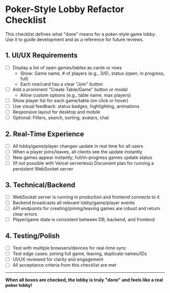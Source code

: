 # Poker-Style Lobby Refactor Checklist

This checklist defines what "done" means for a poker-style game lobby. Use it to guide development and as a reference for future reviews.

## 1. UI/UX Requirements
- [ ] Display a list of open games/tables as cards or rows
    - Show: Game name, # of players (e.g., 3/6), status (open, in progress, full)
    - Each row/card has a clear "Join" button
- [ ] Add a prominent "Create Table/Game" button or modal
    - Allow custom options (e.g., table name, max players)
- [ ] Show player list for each game/table (on click or hover)
- [ ] Use visual feedback: status badges, highlighting, animations
- [ ] Responsive layout for desktop and mobile
- [ ] Optional: Filters, search, sorting, avatars, chat

## 2. Real-Time Experience
- [ ] All lobby/game/player changes update in real time for all users
- [ ] When a player joins/leaves, all clients see the update instantly
- [ ] New games appear instantly; full/in-progress games update status
- [ ] (If not possible with Vercel serverless) Document plan for running a persistent WebSocket server

## 3. Technical/Backend
- [ ] WebSocket server is running in production and frontend connects to it
- [ ] Backend broadcasts all relevant lobby/game/player events
- [ ] API endpoints for creating/joining/leaving games are robust and return clear errors
- [ ] Player/game state is consistent between DB, backend, and frontend

## 4. Testing/Polish
- [ ] Test with multiple browsers/devices for real-time sync
- [ ] Test edge cases: joining full game, leaving, duplicate names/IDs
- [ ] UI/UX reviewed for clarity and engagement
- [ ] All acceptance criteria from this checklist are met

---

**When all boxes are checked, the lobby is truly "done" and feels like a real poker lobby!** 